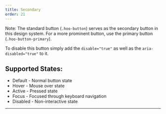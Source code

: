 ```yaml
---
title: Secondary
order: 21
---
```


Note: The standard button (`.hoo-button`) serves as the secondary button in this design system. For a more prominent button, use the primary button (`.hoo-button-primary`).

To disable this button simply add the `disable="true"` as well as the `aria-disabled="true"` to it.

## Supported States:

* Default - Normal button state
* Hover - Mouse over state
* Active - Pressed state
* Focus - Focused through keyboard navigation
* Disabled - Non-interactive state

***